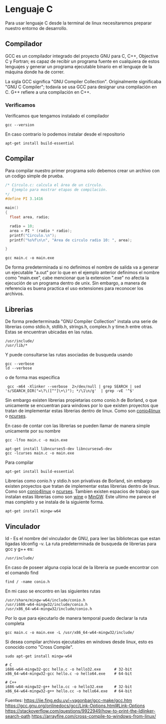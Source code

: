 # Lenguaje C

Para usar lenguaje C desde la terminal de linux necesitaremos preparar nuestro entorno de desarrollo.

## Compilador 

GCC es un compilador integrado del proyecto GNU para C, C++, Objective C y Fortran; es capaz de recibir un programa fuente en cualquiera de estos lenguajes y generar un programa ejecutable binario en el lenguaje de la máquina donde ha de correr.

La sigla GCC significa "GNU Compiler Collection". Originalmente significaba "GNU C Compiler"; todavía se usa  GCC para designar una compilación en C. G++ refiere a una compilación en C++. 

### Verificamos

Verificamos que tengamos instalado el compilador

```shell
gcc --version
```

En caso contrario lo podemos instalar desde el repositorio

```shell
apt-get install build-essential
```

## Compilar

Para compilar nuestro primer programa solo debemos crear un archivo con un codigo simple de prueba.

```c
/* Circulo.c: calcula el área de un círculo.
   Ejemplo para mostrar etapas de compilación.
*/
#define PI 3.1416

main()
{
  float area, radio;

  radio = 10;
  area = PI * (radio * radio);
  printf("Circulo.\n");
  printf("%s%f\n\n", "Area de circulo radio 10: ", area);

}
```

```shell
gcc main.c -o main.exe
```

De forma predeterminada si no definimos el nombre de salida va a generar un ejecutable "a.out" por lo que en el ejemplo anterior definimos el nombre como "main.exe", cabe mencionar que la extension ".exe" no afecta la ejecución de un programa dentro de unix. Sin embargo, a manera de referencia es buena practica el uso extensiones para reconocer los archivos.


## Librerias

De forma prederterminada "GNU Compiler Collection" instala una serie de librerias como stdio.h, stdlib.h, strings.h, complex.h y time.h entre otras. Estas se encuentran ubicadas en las rutas.

```
/usr/include/
/usr/lib/*
```

Y puede consultarse las rutas asociadas de busqueda usando 

```
gcc --verbose
ld --verbose
```

o de forma mas especifica

```
 gcc -m64 -Xlinker --verbose  2>/dev/null | grep SEARCH | sed 's/SEARCH_DIR("=\?\([^"]\+\)"); */\1\n/g'  | grep -vE '^$'
```

Sin embargo existen librerias propietarias como conio.h de Borland, o que unicamente se encuentran para windows por lo que existen proyectos que tratan de implementar estas librerias dentro de linux. Como son [conio4linux](https://sourceforge.net/projects/conio4linux/) o [ncurses](https://www.gnu.org/software/ncurses/).


En caso de contar con las librerias se pueden llamar de manera simple unicamente por su nombre

```
gcc -lfoo main.c -o main.exe
```


```
apt-get install libncurses5-dev libncursesw5-dev
gcc -lcurses main.c -o main.exe
```

Para compilar 



```
apt-get install build-essential
```

Librerias como conio.h y stdio.h son privativas de Borland, sin embargo existen proyectos que tratan de implementar estas librerias dentro de linux. Como son [conio4linux](https://sourceforge.net/projects/conio4linux/) o [ncurses](https://www.gnu.org/software/ncurses/). Tambien existen espacios de trabajo que instalan estas librerias como son 
[wine](https://github.com/wine-mirror/wine/blob/master/include/msvcrt/conio.h) o [MinGW](https://sourceforge.net/p/mingw/mingw-org-wsl/ci/b4fe285fd979fae8364d3c70056584aaacd95e8b/tree/mingwrt/include/conio.h). Este ultimo me parece el mas completo y se instala de la siguiente forma.

```
apt-get install mingw-w64
```


## Vinculador
ld - Es el nombre del vinculador de GNU, para leer las bibliotecas que estan ligadas ldconfig -v. 
La ruta predeterminada de busqueda de librerias para gcc y g++ es:

```
/usr/include/
```

En caso de poseer alguna copia local de la libreria se puede encontrar con el comando find

```
find / -name conio.h
```

En mi caso se encontro en las siguientes rutas

```
/usr/share/mingw-w64/include/conio.h
/usr/i686-w64-mingw32/include/conio.h
/usr/x86_64-w64-mingw32/include/conio.h
```

Por lo que para ejecutarlo de manera temporal puedo declarar la ruta completa

```
gcc main.c -o main.exe -L /usr/x86_64-w64-mingw32/include/
```

Si desea compilar archivos ejecutables en windows desde linux, esto es conocido como "Cross Compile".

```
sudo apt-get install mingw-w64

# C
i686-w64-mingw32-gcc hello.c -o hello32.exe      # 32-bit
x86_64-w64-mingw32-gcc hello.c -o hello64.exe    # 64-bit
 
# C++
i686-w64-mingw32-g++ hello.cc -o hello32.exe     # 32-bit
x86_64-w64-mingw32-g++ hello.cc -o hello64.exe   # 64-bit
```

Fuentes:
https://iie.fing.edu.uy/~vagonbar/gcc-make/gcc.htm
https://gcc.gnu.org/onlinedocs/gcc/Link-Options.html#Link-Options
https://stackoverflow.com/questions/9922949/how-to-print-the-ldlinker-search-path
https://arrayfire.com/cross-compile-to-windows-from-linux/


